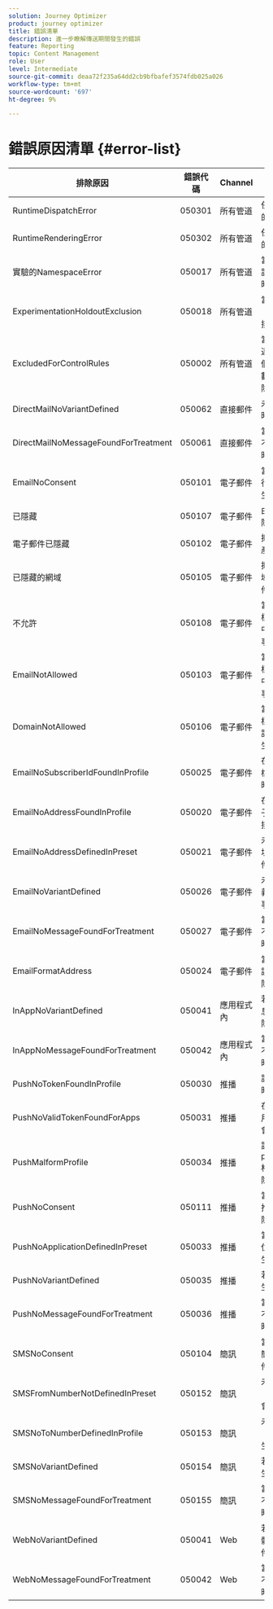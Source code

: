 ```yaml
---
solution: Journey Optimizer
product: journey optimizer
title: 錯誤清單
description: 進一步瞭解傳送期間發生的錯誤
feature: Reporting
topic: Content Management
role: User
level: Intermediate
source-git-commit: deaa72f235a64dd2cb9bfbafef3574fdb025a026
workflow-type: tm+mt
source-wordcount: '697'
ht-degree: 9%

---
```


# 錯誤原因清單 {#error-list}

| 排除原因 | 錯誤代碼 | Channel | 解釋 |
|-|-|-|-|
| RuntimeDispatchError | 050301 | 所有管道 | 任何執行階段傳送錯誤的一般排除事件。 |
| RuntimeRenderingError | 050302 | 所有管道 | 任何執行階段轉譯錯誤的一般排除事件。 |
| 實驗的NamespaceError | 050017 | 所有管道 | 當實驗中的名稱空間與設定檔的名稱空間不同時，會產生排除事件。 |
| ExperimentationHoldoutExclusion | 050018 | 所有管道 | 當實驗的合格處理為「保留」時，會產生此排除事件。 |
| ExcludedForControlRules | 050002 | 所有管道 | 當傳送目前的訊息導致違反控制規則（例如一個月內允許的電子郵件數量）時，會產生此排除事件。 |
| DirectMailNoVariantDefined | 050062 | 直接郵件 | 未定義直接郵件變體時，會產生排除事件。 |
| DirectMailNoMessageFoundForTreatment | 050061 | 直接郵件 | 當為訊息啟用實驗且找不到符合條件的處理時，會產生排除事件。 |
| EmailNoConsent | 050101 | 電子郵件 | 當使用者選擇退出接收行銷電子郵件時，會產生排除事件。 |
| 已隱藏 | 050107 | 電子郵件 | 由於隱藏原因之一而排除。 |
| 電子郵件已隱藏 | 050102 | 電子郵件 | 抑制目標電子郵件時會產生排除事件。 |
| 已隱藏的網域 | 050105 | 電子郵件 | 抑制目標電子郵件的網域時，會產生排除事件。 |
| 不允許 | 050108 | 電子郵件 | 當啟用允許清單並將目標電子郵件從允許清單中排除時，會產生排除事件。 |
| EmailNotAllowed | 050103 | 電子郵件 | 當啟用允許清單並將目標電子郵件從允許清單中排除時，會產生排除事件。 |
| DomainNotAllowed | 050106 | 電子郵件 | 當啟用允許清單並將目標電子郵件的網域從允許清單中排除時，會產生排除事件。 |
| EmailNoSubscriberIdFoundInProfile | 050025 | 電子郵件 | 在訂閱電子郵件的設定檔中找不到subscriberId時，會產生排除事件。 |
| EmailNoAddressFoundInProfile | 050020 | 電子郵件 | 在執行位址中找不到電子郵件地址時，會產生排除事件。 |
| EmailNoAddressDefinedInPreset | 050021 | 電子郵件 | 未在介面中定義執行位址時，會產生排除事件。 |
| EmailNoVariantDefined | 050026 | 電子郵件 | 未在電子郵件訊息中定義變體時，會產生排除事件。 |
| EmailNoMessageFoundForTreatment | 050027 | 電子郵件 | 當為訊息啟用實驗且找不到符合條件的處理時，會產生排除事件。 |
| EmailFormatAddress | 050024 | 電子郵件 | 當電子郵件包含格式錯誤的地址時，會產生排除事件。 |
| InAppNoVariantDefined | 050041 | 應用程式內 | 若未定義應用程式內訊息的變體，則會產生排除事件。 |
| InAppNoMessageFoundForTreatment | 050042 | 應用程式內 | 當為訊息啟用實驗且找不到符合條件的處理時，會產生排除事件。 |
| PushNoTokenFoundInProfile | 050030 | 推播 | 設定檔沒有推播權杖時，會產生排除事件。 |
| PushNoValidTokenFoundForApps | 050031 | 推播 | 在表面中找不到目標應用程式的有效權杖時，會產生排除事件。 |
| PushMalformProfile | 050034 | 推播 | 設定檔中的pushNotificationDetails格式錯誤時，會產生排除事件。 |
| PushNoConsent | 050111 | 推播 | 當使用者選擇退出行銷推播通知時，會產生排除事件。 |
| PushNoApplicationDefinedInPreset | 050033 | 推播 | 當表面不包含任何要定位的應用程式時，會產生排除事件。 |
| PushNoVariantDefined | 050035 | 推播 | 若未定義變體，則會產生排除事件。 |
| PushNoMessageFoundForTreatment | 050036 | 推播 | 當為訊息啟用實驗且找不到符合條件的處理時，會產生排除事件。 |
| SMSNoConsent | 050104 | 簡訊 | 當使用者選擇退出行銷簡訊時，會產生排除事件。 |
| SMSFromNumberNotDefinedInPreset | 050152 | 簡訊 | 未在表面中定義「FromNumber」時，會產生排除事件。 |
| SMSNoToNumberDefinedInProfile | 050153 | 簡訊 | 未在曲面中定義「ToNumber」時，會產生排除事件。 |
| SMSNoVariantDefined | 050154 | 簡訊 | 若未定義變體，則會產生排除事件。 |
| SMSNoMessageFoundForTreatment | 050155 | 簡訊 | 當為訊息啟用實驗且找不到符合條件的處理時，會產生排除事件。 |
| WebNoVariantDefined | 050041 | Web | 若未定義網頁訊息的變體，則會產生排除事件。 |
| WebNoMessageFoundForTreatment | 050042 | Web | 當為訊息啟用實驗且找不到符合條件的處理時，會產生排除事件。 |
